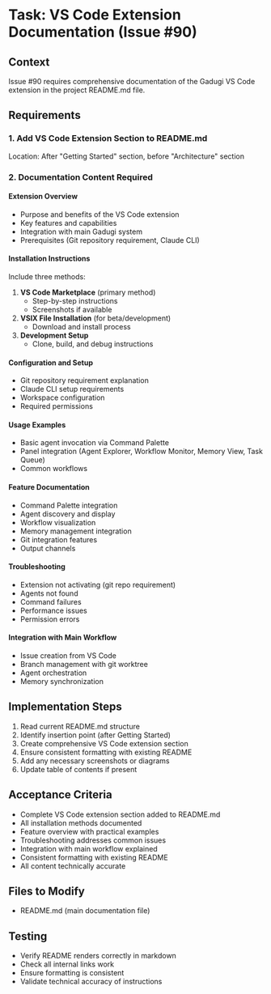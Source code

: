 # Task: VS Code Extension Documentation (Issue #90)

## Context
Issue #90 requires comprehensive documentation of the Gadugi VS Code extension in the project README.md file.

## Requirements

### 1. Add VS Code Extension Section to README.md
Location: After "Getting Started" section, before "Architecture" section

### 2. Documentation Content Required

#### Extension Overview
- Purpose and benefits of the VS Code extension
- Key features and capabilities
- Integration with main Gadugi system
- Prerequisites (Git repository requirement, Claude CLI)

#### Installation Instructions
Include three methods:
1. **VS Code Marketplace** (primary method)
   - Step-by-step instructions
   - Screenshots if available
2. **VSIX File Installation** (for beta/development)
   - Download and install process
3. **Development Setup**
   - Clone, build, and debug instructions

#### Configuration and Setup
- Git repository requirement explanation
- Claude CLI setup requirements
- Workspace configuration
- Required permissions

#### Usage Examples
- Basic agent invocation via Command Palette
- Panel integration (Agent Explorer, Workflow Monitor, Memory View, Task Queue)
- Common workflows

#### Feature Documentation
- Command Palette integration
- Agent discovery and display
- Workflow visualization
- Memory management integration
- Git integration features
- Output channels

#### Troubleshooting
- Extension not activating (git repo requirement)
- Agents not found
- Command failures
- Performance issues
- Permission errors

#### Integration with Main Workflow
- Issue creation from VS Code
- Branch management with git worktree
- Agent orchestration
- Memory synchronization

## Implementation Steps
1. Read current README.md structure
2. Identify insertion point (after Getting Started)
3. Create comprehensive VS Code extension section
4. Ensure consistent formatting with existing README
5. Add any necessary screenshots or diagrams
6. Update table of contents if present

## Acceptance Criteria
- Complete VS Code extension section added to README.md
- All installation methods documented
- Feature overview with practical examples
- Troubleshooting addresses common issues
- Integration with main workflow explained
- Consistent formatting with existing README
- All content technically accurate

## Files to Modify
- README.md (main documentation file)

## Testing
- Verify README renders correctly in markdown
- Check all internal links work
- Ensure formatting is consistent
- Validate technical accuracy of instructions